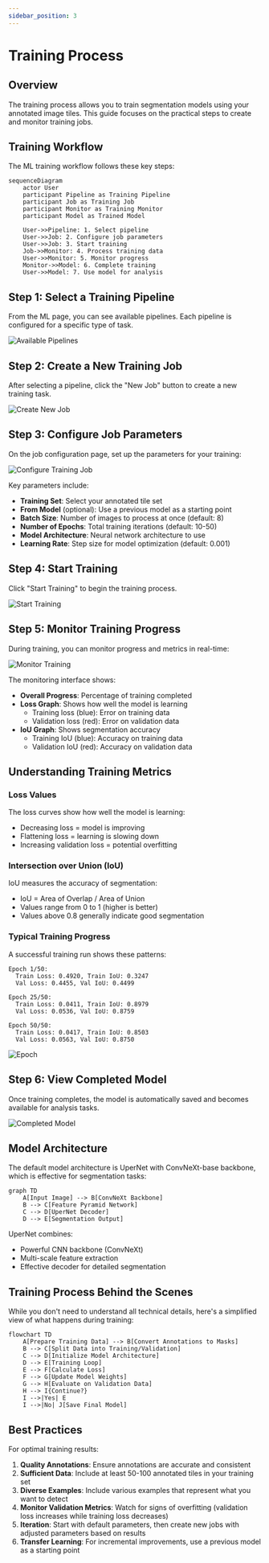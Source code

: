 ```yaml
---
sidebar_position: 3
---
```

# Training Process

## Overview

The training process allows you to train segmentation models using your annotated image tiles. This guide focuses on the practical steps to create and monitor training jobs.

## Training Workflow

The ML training workflow follows these key steps:

```mermaid
sequenceDiagram
    actor User
    participant Pipeline as Training Pipeline
    participant Job as Training Job
    participant Monitor as Training Monitor
    participant Model as Trained Model
    
    User->>Pipeline: 1. Select pipeline
    User->>Job: 2. Configure job parameters
    User->>Job: 3. Start training
    Job->>Monitor: 4. Process training data
    User->>Monitor: 5. Monitor progress
    Monitor->>Model: 6. Complete training
    User->>Model: 7. Use model for analysis
```

## Step 1: Select a Training Pipeline

From the ML page, you can see available pipelines. Each pipeline is configured for a specific type of task.

![Available Pipelines](./img/training_step1_select_pipeline.png)

## Step 2: Create a New Training Job

After selecting a pipeline, click the "New Job" button to create a new training task.

![Create New Job](./img/training_step2_new_job_button.png)

## Step 3: Configure Job Parameters

On the job configuration page, set up the parameters for your training:

![Configure Training Job](./img/training_step3_configure_job.png)

Key parameters include:

- **Training Set**: Select your annotated tile set
- **From Model** (optional): Use a previous model as a starting point
- **Batch Size**: Number of images to process at once (default: 8)
- **Number of Epochs**: Total training iterations (default: 10-50)
- **Model Architecture**: Neural network architecture to use
- **Learning Rate**: Step size for model optimization (default: 0.001)

## Step 4: Start Training

Click "Start Training" to begin the training process.

![Start Training](./img/training_step4_start_training.png)

## Step 5: Monitor Training Progress

During training, you can monitor progress and metrics in real-time:

![Monitor Training](./img/training_step5_monitor_training.png)

The monitoring interface shows:

- **Overall Progress**: Percentage of training completed
- **Loss Graph**: Shows how well the model is learning
  - Training loss (blue): Error on training data
  - Validation loss (red): Error on validation data
- **IoU Graph**: Shows segmentation accuracy
  - Training IoU (blue): Accuracy on training data
  - Validation IoU (red): Accuracy on validation data

## Understanding Training Metrics

### Loss Values

The loss curves show how well the model is learning:
- Decreasing loss = model is improving
- Flattening loss = learning is slowing down
- Increasing validation loss = potential overfitting

### Intersection over Union (IoU)

IoU measures the accuracy of segmentation:
- IoU = Area of Overlap / Area of Union
- Values range from 0 to 1 (higher is better)
- Values above 0.8 generally indicate good segmentation

### Typical Training Progress

A successful training run shows these patterns:

```
Epoch 1/50:
  Train Loss: 0.4920, Train IoU: 0.3247
  Val Loss: 0.4455, Val IoU: 0.4499

Epoch 25/50:
  Train Loss: 0.0411, Train IoU: 0.8979
  Val Loss: 0.0536, Val IoU: 0.8759

Epoch 50/50:
  Train Loss: 0.0417, Train IoU: 0.8503
  Val Loss: 0.0563, Val IoU: 0.8750
```
![Epoch](./img/5.1_process.png)
## Step 6: View Completed Model

Once training completes, the model is automatically saved and becomes available for analysis tasks.

![Completed Model](./img/training_step6_complete.png)

## Model Architecture

The default model architecture is UperNet with ConvNeXt-base backbone, which is effective for segmentation tasks:

```mermaid
graph TD
    A[Input Image] --> B[ConvNeXt Backbone]
    B --> C[Feature Pyramid Network]
    C --> D[UperNet Decoder]
    D --> E[Segmentation Output]
```

UperNet combines:
- Powerful CNN backbone (ConvNeXt)
- Multi-scale feature extraction
- Effective decoder for detailed segmentation

## Training Process Behind the Scenes

While you don't need to understand all technical details, here's a simplified view of what happens during training:

```mermaid
flowchart TD
    A[Prepare Training Data] --> B[Convert Annotations to Masks]
    B --> C[Split Data into Training/Validation]
    C --> D[Initialize Model Architecture]
    D --> E[Training Loop]
    E --> F[Calculate Loss]
    F --> G[Update Model Weights]
    G --> H[Evaluate on Validation Data]
    H --> I{Continue?}
    I -->|Yes| E
    I -->|No| J[Save Final Model]
```

## Best Practices

For optimal training results:

1. **Quality Annotations**: Ensure annotations are accurate and consistent
2. **Sufficient Data**: Include at least 50-100 annotated tiles in your training set
3. **Diverse Examples**: Include various examples that represent what you want to detect
4. **Monitor Validation Metrics**: Watch for signs of overfitting (validation loss increases while training loss decreases)
5. **Iteration**: Start with default parameters, then create new jobs with adjusted parameters based on results
6. **Transfer Learning**: For incremental improvements, use a previous model as a starting point